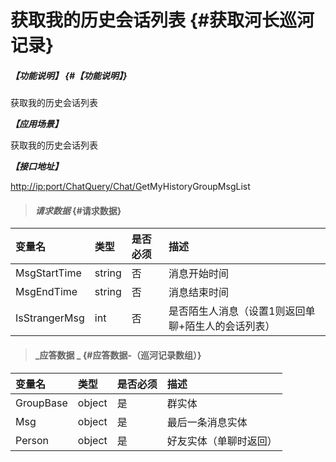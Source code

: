 # 获取我的历史会话列表 {#获取河长巡河记录}

##### _【功能说明】_ {#【功能说明】}

获取我的历史会话列表

_**【应用场景】**_

获取我的历史会话列表

_**【接口地址】**_

[http://ip:port/ChatQuery/Chat/G](http://ip:port/HMQuery/PatrolRiver/GetPatrolRivers)etMyHistoryGroupMsgList

> #### _请求数据_ {#请求数据}

| 变量名 | 类型 | 是否必须 | 描述 |
| :--- | :--- | :--- | :--- |
| MsgStartTime | string | 否 | 消息开始时间 |
| MsgEndTime | string | 否 | 消息结束时间 |
| IsStrangerMsg | int | 否 | 是否陌生人消息（设置1则返回单聊+陌生人的会话列表） |

> #### _应答数据 _ {#应答数据-（巡河记录数组）}

| 变量名 | 类型 | 是否必须 | 描述 |
| :--- | :--- | :--- | :--- |
| GroupBase | object | 是 | 群实体 |
| Msg | object | 是 | 最后一条消息实体 |
| Person | object | 是 | 好友实体（单聊时返回） |



